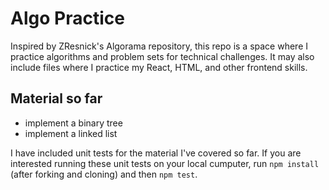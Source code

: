 # Algo Practice

Inspired by ZResnick's Algorama repository, this repo is a space where I practice algorithms and problem sets for technical challenges. It may also include files where I practice my React, HTML, and other frontend skills.

## Material so far
 - implement a binary tree
 - implement a linked list

I have included unit tests for the material I've covered so far. If you are interested running these unit tests on your local cumputer, run `npm install` (after forking and cloning) and then `npm test`.
